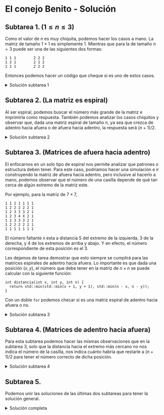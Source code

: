 # El conejo Benito - Solución

## Subtarea 1. ($1 \leq n \leq 3$)

Como el valor de $n$ es muy chiquita, podemos hacer los casos a mano. La matriz de tamaño $1\times 1$ es simplemente 1. Mientras que para la de tamaño $n=3$ puede ser una de las siguientes dos formas:

```
1 1 1        2 2 2
1 2 1        2 1 2
1 1 1        2 2 2
```

Entonces podemos hacer un código que cheque si es uno de estos casos.

<details><summary>Solución subtarea 1</summary>

{{sub1.cpp}}

</details>

## Subtarea 2. (La matriz es espiral)

Al ser espiral, podemos buscar el número más grande de la matriz e imprimirla como respuesta. También podemos analizar los casos chiquitos y observar que, dada una matriz espiral de tamaño $n$, ya sea que crezca de adentro hacia afuera o de afuera hacia adentro, la respuesta será $(n + 1) / 2$.

<details><summary>Solución subtarea 2</summary>

{{sub2.cpp}}

</details>

## Subtarea 3. (Matrices de afuera hacia adentro)

El enfocarnos en un solo tipo de espiral nos permite analizar que patrones o estructura deben tener. Para este caso, podríamos hacer una simulación e ir construyendo la matriz de afuera hacia adentro, pero inclusive al hacerlo a mano, podemos observar que el número de una casilla depende de qué tan cerca de algún extremo de la matriz este.

Por ejemplo, para la matriz de $7\times 7$,

```
1 1 1 1 1 1 1
1 2 2 2 2 2 1
1 2 3 3 3 2 1
1 2 3 4 X 2 1
1 2 3 3 3 2 1
1 2 2 2 2 2 1
1 1 1 1 1 1 1
```

El número faltante `X` esta a distancia 5 del extremo de la izquierda, 3 de la derecha, y 4 de los extremos de arriba y abajo. Y en efecto, el número correspondiente de esta posición es el 3.

Les dejamos de tarea demostrar que esto siempre se cumplirá para las matrices espirales de adentro hacia afuera. Lo importante es que dada una posición $(x, y)$, el número que debe tener en la matriz de $n\times n$ se puede calcular con la siguiente función:

```g++
int distancia(int x, int y, int n) {
  return std::min(std::min(x + 1, y + 1), std::min(n - x, n - y));
}
```

Con un doble `for` podemos checar si es una matriz espiral de adentro hacia afuera o no.

<details><summary>Solución subtarea 3</summary>

{{sub3.cpp}}

</details>

## Subtarea 4. (Matrices de adentro hacia afuera)

Para esta subtarea podemos hacer las mismas observaciones que en la subtarea 3, solo que la distancia hacia el extremo más cercano no nos indica el número de la casilla, nos indica cuánto habría que restarle a $(n + 1) / 2$ para tener el número correcto de dicha posición.

<details><summary>Solución subtarea 4</summary>

{{sub4.cpp}}

</details>

## Subtarea 5.

Podemos unir las soluciones de las últimas dos subtareas para tener la solución general.

<details><summary>Solución completa</summary>

{{solution.cpp}}

</details>
